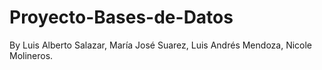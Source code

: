 # Proyecto-Bases-de-Datos
By Luis Alberto Salazar, María José Suarez, Luis Andrés Mendoza, Nicole Molineros.
